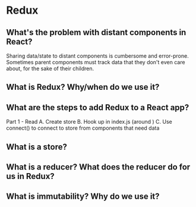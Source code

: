 # Redux

## What's the problem with distant components in React?

Sharing data/state to distant components is cumbersome and error-prone. Sometimes parent components must track data that they don't even care about, for the sake of their children.

## What is Redux? Why/when do we use it?



## What are the steps to add Redux to a React app?

Part 1 - Read
  A. Create store
  B. Hook up <Provider> in index.js (around <App>)
  C. Use connect() to connect to store from components that need data

## What is a store?

## What is a reducer? What does the reducer do for us in Redux?

## What is immutability? Why do we use it?

